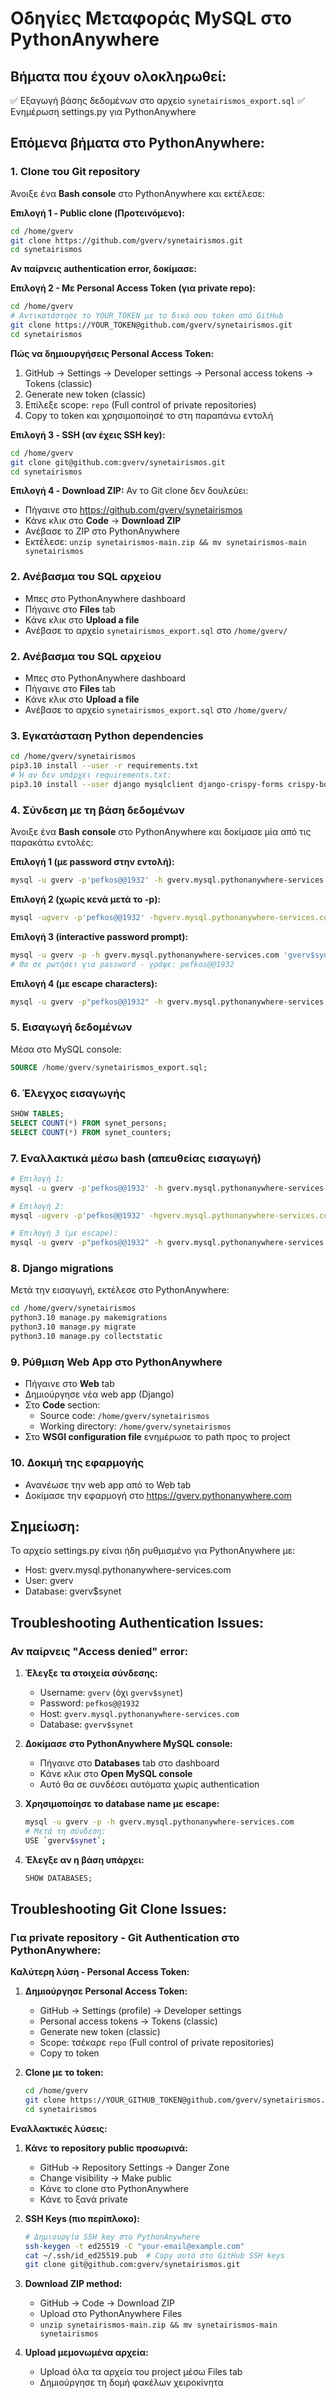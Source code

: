 # Οδηγίες Μεταφοράς MySQL στο PythonAnywhere

## Βήματα που έχουν ολοκληρωθεί:
✅ Εξαγωγή βάσης δεδομένων στο αρχείο `synetairismos_export.sql`
✅ Ενημέρωση settings.py για PythonAnywhere

## Επόμενα βήματα στο PythonAnywhere:

### 1. Clone του Git repository
Άνοιξε ένα **Bash console** στο PythonAnywhere και εκτέλεσε:

**Επιλογή 1 - Public clone (Προτεινόμενο):**
```bash
cd /home/gverv
git clone https://github.com/gverv/synetairismos.git
cd synetairismos
```

**Αν παίρνεις authentication error, δοκίμασε:**

**Επιλογή 2 - Με Personal Access Token (για private repo):**
```bash
cd /home/gverv
# Αντικατάστησε το YOUR_TOKEN με το δικό σου token από GitHub
git clone https://YOUR_TOKEN@github.com/gverv/synetairismos.git
cd synetairismos
```

**Πώς να δημιουργήσεις Personal Access Token:**
1. GitHub → Settings → Developer settings → Personal access tokens → Tokens (classic)
2. Generate new token (classic)
3. Επίλεξε scope: `repo` (Full control of private repositories)
4. Copy το token και χρησιμοποίησέ το στη παραπάνω εντολή

**Επιλογή 3 - SSH (αν έχεις SSH key):**
```bash
cd /home/gverv
git clone git@github.com:gverv/synetairismos.git
cd synetairismos
```

**Επιλογή 4 - Download ZIP:**
Αν το Git clone δεν δουλεύει:
- Πήγαινε στο https://github.com/gverv/synetairismos
- Κάνε κλικ στο **Code** → **Download ZIP**
- Ανέβασε το ZIP στο PythonAnywhere
- Εκτέλεσε: `unzip synetairismos-main.zip && mv synetairismos-main synetairismos`

### 2. Ανέβασμα του SQL αρχείου
- Μπες στο PythonAnywhere dashboard
- Πήγαινε στο **Files** tab
- Κάνε κλικ στο **Upload a file**
- Ανέβασε το αρχείο `synetairismos_export.sql` στο `/home/gverv/`

### 2. Ανέβασμα του SQL αρχείου
- Μπες στο PythonAnywhere dashboard
- Πήγαινε στο **Files** tab
- Κάνε κλικ στο **Upload a file**
- Ανέβασε το αρχείο `synetairismos_export.sql` στο `/home/gverv/`

### 3. Εγκατάσταση Python dependencies
```bash
cd /home/gverv/synetairismos
pip3.10 install --user -r requirements.txt
# Ή αν δεν υπάρχει requirements.txt:
pip3.10 install --user django mysqlclient django-crispy-forms crispy-bootstrap4
```

### 4. Σύνδεση με τη βάση δεδομένων
Άνοιξε ένα **Bash console** στο PythonAnywhere και δοκίμασε μία από τις παρακάτω εντολές:

**Επιλογή 1 (με password στην εντολή):**
```bash
mysql -u gverv -p'pefkos@@1932' -h gverv.mysql.pythonanywhere-services.com 'gverv$synet'
```

**Επιλογή 2 (χωρίς κενά μετά το -p):**
```bash
mysql -ugverv -p'pefkos@@1932' -hgverv.mysql.pythonanywhere-services.com 'gverv$synet'
```

**Επιλογή 3 (interactive password prompt):**
```bash
mysql -u gverv -p -h gverv.mysql.pythonanywhere-services.com 'gverv$synet'
# Θα σε ρωτήσει για password - γράψε: pefkos@@1932
```

**Επιλογή 4 (με escape characters):**
```bash
mysql -u gverv -p"pefkos@@1932" -h gverv.mysql.pythonanywhere-services.com "gverv\$synet"
```

### 5. Εισαγωγή δεδομένων
Μέσα στο MySQL console:

```sql
SOURCE /home/gverv/synetairismos_export.sql;
```

### 6. Έλεγχος εισαγωγής
```sql
SHOW TABLES;
SELECT COUNT(*) FROM synet_persons;
SELECT COUNT(*) FROM synet_counters;
```

### 7. Εναλλακτικά μέσω bash (απευθείας εισαγωγή)
```bash
# Επιλογή 1:
mysql -u gverv -p'pefkos@@1932' -h gverv.mysql.pythonanywhere-services.com 'gverv$synet' < /home/gverv/synetairismos_export.sql

# Επιλογή 2:
mysql -ugverv -p'pefkos@@1932' -hgverv.mysql.pythonanywhere-services.com 'gverv$synet' < /home/gverv/synetairismos_export.sql

# Επιλογή 3 (με escape):
mysql -u gverv -p"pefkos@@1932" -h gverv.mysql.pythonanywhere-services.com "gverv\$synet" < /home/gverv/synetairismos_export.sql
```

### 8. Django migrations
Μετά την εισαγωγή, εκτέλεσε στο PythonAnywhere:

```bash
cd /home/gverv/synetairismos
python3.10 manage.py makemigrations
python3.10 manage.py migrate
python3.10 manage.py collectstatic
```

### 9. Ρύθμιση Web App στο PythonAnywhere
- Πήγαινε στο **Web** tab
- Δημιούργησε νέα web app (Django)
- Στο **Code** section:
  - Source code: `/home/gverv/synetairismos`
  - Working directory: `/home/gverv/synetairismos`
- Στο **WSGI configuration file** ενημέρωσε το path προς το project

### 10. Δοκιμή της εφαρμογής
- Ανανέωσε την web app από το Web tab
- Δοκίμασε την εφαρμογή στο https://gverv.pythonanywhere.com

## Σημείωση:
Το αρχείο settings.py είναι ήδη ρυθμισμένο για PythonAnywhere με:
- Host: gverv.mysql.pythonanywhere-services.com
- User: gverv
- Database: gverv$synet

## Troubleshooting Authentication Issues:

### Αν παίρνεις "Access denied" error:

1. **Έλεγξε τα στοιχεία σύνδεσης:**
   - Username: `gverv` (όχι `gverv$synet`)
   - Password: `pefkos@@1932`
   - Host: `gverv.mysql.pythonanywhere-services.com`
   - Database: `gverv$synet`

2. **Δοκίμασε στο PythonAnywhere MySQL console:**
   - Πήγαινε στο **Databases** tab στο dashboard
   - Κάνε κλικ στο **Open MySQL console**
   - Αυτό θα σε συνδέσει αυτόματα χωρίς authentication

3. **Χρησιμοποίησε το database name με escape:**
   ```bash
   mysql -u gverv -p -h gverv.mysql.pythonanywhere-services.com
   # Μετά τη σύνδεση:
   USE `gverv$synet`;
   ```

4. **Έλεγξε αν η βάση υπάρχει:**
   ```sql
   SHOW DATABASES;
   ```

## Troubleshooting Git Clone Issues:

### Για private repository - Git Authentication στο PythonAnywhere:

**Καλύτερη λύση - Personal Access Token:**

1. **Δημιούργησε Personal Access Token:**
   - GitHub → Settings (profile) → Developer settings
   - Personal access tokens → Tokens (classic)
   - Generate new token (classic)
   - Scope: τσέκαρε `repo` (Full control of private repositories)
   - Copy το token

2. **Clone με το token:**
   ```bash
   cd /home/gverv
   git clone https://YOUR_GITHUB_TOKEN@github.com/gverv/synetairismos.git
   cd synetairismos
   ```

**Εναλλακτικές λύσεις:**

1. **Κάνε το repository public προσωρινά:**
   - GitHub → Repository Settings → Danger Zone
   - Change visibility → Make public
   - Κάνε το clone στο PythonAnywhere
   - Κάνε το ξανά private

2. **SSH Keys (πιο περίπλοκο):**
   ```bash
   # Δημιουργία SSH key στο PythonAnywhere
   ssh-keygen -t ed25519 -C "your-email@example.com"
   cat ~/.ssh/id_ed25519.pub  # Copy αυτό στο GitHub SSH keys
   git clone git@github.com:gverv/synetairismos.git
   ```

3. **Download ZIP method:**
   - GitHub → Code → Download ZIP
   - Upload στο PythonAnywhere Files
   - `unzip synetairismos-main.zip && mv synetairismos-main synetairismos`

4. **Upload μεμονωμένα αρχεία:**
   - Upload όλα τα αρχεία του project μέσω Files tab
   - Δημιούργησε τη δομή φακέλων χειροκίνητα
